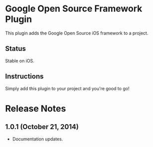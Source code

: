# Google Open Source Framework Plugin

This plugin adds the Google Open Source iOS framework to a project.

## Status

Stable on iOS.

## Instructions

Simply add this plugin to your project and you're good to go!

# Release Notes
## 1.0.1 (October 21, 2014)
- Documentation updates.
